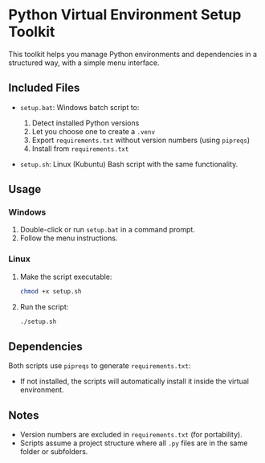 # Python Virtual Environment Setup Toolkit

This toolkit helps you manage Python environments and dependencies in a structured way, with a simple menu interface.

## Included Files

- `setup.bat`: Windows batch script to:
  1. Detect installed Python versions
  2. Let you choose one to create a `.venv`
  3. Export `requirements.txt` without version numbers (using `pipreqs`)
  4. Install from `requirements.txt`

- `setup.sh`: Linux (Kubuntu) Bash script with the same functionality.

## Usage

### Windows

1. Double-click or run `setup.bat` in a command prompt.
2. Follow the menu instructions.

### Linux

1. Make the script executable:
   ```bash
   chmod +x setup.sh
   ```
2. Run the script:
   ```bash
   ./setup.sh
   ```

## Dependencies

Both scripts use `pipreqs` to generate `requirements.txt`:
- If not installed, the scripts will automatically install it inside the virtual environment.

## Notes

- Version numbers are excluded in `requirements.txt` (for portability).
- Scripts assume a project structure where all `.py` files are in the same folder or subfolders.

